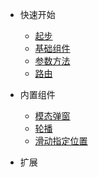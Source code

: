 * 快速开始
  * [起步](zh-cn/)
  * [基础组件](zh-cn/Widget)
  * [参数方法](zh-cn/Params)
  * [路由](zh-cn/router)
* 内置组件
  * [模态弹窗](zh-cn/Modal)
  * [轮播](zh-cn/Carousel)
  * [滑动指定位置](zh-cn/ScrollTop)

* 扩展
